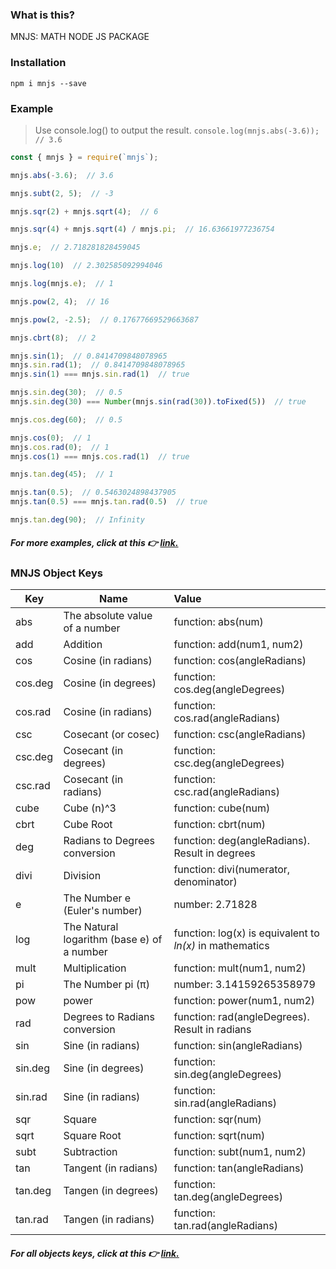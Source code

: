 ### What is this?

MNJS: MATH NODE JS PACKAGE



### Installation

`npm i mnjs --save`



### Example

> Use console.log() to output the result.  `console.log(mnjs.abs(-3.6));  // 3.6`

```js
const { mnjs } = require(`mnjs`);

mnjs.abs(-3.6);  // 3.6

mnjs.subt(2, 5);  // -3

mnjs.sqr(2) + mnjs.sqrt(4);  // 6

mnjs.sqr(4) + mnjs.sqrt(4) / mnjs.pi;  // 16.63661977236754

mnjs.e;  // 2.718281828459045

mnjs.log(10)  // 2.302585092994046

mnjs.log(mnjs.e);  // 1

mnjs.pow(2, 4);  // 16

mnjs.pow(2, -2.5);  // 0.17677669529663687

mnjs.cbrt(8);  // 2

mnjs.sin(1);  // 0.8414709848078965
mnjs.sin.rad(1);  // 0.8414709848078965
mnjs.sin(1) === mnjs.sin.rad(1)  // true

mnjs.sin.deg(30);  // 0.5
mnjs.sin.deg(30) === Number(mnjs.sin(rad(30)).toFixed(5))  // true

mnjs.cos.deg(60);  // 0.5

mnjs.cos(0);  // 1
mnjs.cos.rad(0);  // 1
mnjs.cos(1) === mnjs.cos.rad(1)  // true

mnjs.tan.deg(45);  // 1

mnjs.tan(0.5);  // 0.5463024898437905
mnjs.tan(0.5) === mnjs.tan.rad(0.5)  // true

mnjs.tan.deg(90);  // Infinity
```

##### For more examples, click at this 👉 [link.](https://github.com/dr-montasir/mnjs/blob/master/examples/math-functions.md)



### MNJS Object Keys

| Key     | Name                                       | Value                                                    |
| ------- | ------------------------------------------ | :------------------------------------------------------- |
| abs     | The absolute value of a number             | function:  abs(num)                                      |
| add     | Addition                                   | function:  add(num1, num2)                               |
| cos     | Cosine (in radians)                        | function:  cos(angleRadians)                             |
| cos.deg | Cosine (in degrees)                        | function:  cos.deg(angleDegrees)                         |
| cos.rad | Cosine (in radians)                        | function:  cos.rad(angleRadians)                         |
| csc     | Cosecant (or cosec)                        | function:  csc(angleRadians)                             |
| csc.deg | Cosecant (in degrees)                      | function: csc.deg(angleDegrees)                          |
| csc.rad | Cosecant (in radians)                      | function:  csc.rad(angleRadians)                         |
| cube    | Cube (n)^3                                 | function:  cube(num)                                     |
| cbrt    | Cube Root                                  | function:  cbrt(num)                                     |
| deg     | Radians to Degrees conversion              | function: deg(angleRadians).  Result in degrees          |
| divi    | Division                                   | function:  divi(numerator, denominator)                  |
| e       | The Number e (Euler's number)              | number:  2.71828                                         |
| log     | The Natural logarithm (base e) of a number | function: log(x) is equivalent to *ln(x)* in mathematics |
| mult    | Multiplication                             | function:  mult(num1, num2)                              |
| pi      | The Number pi (π)                          | number:  3.14159265358979                                |
| pow     | power                                      | function:  power(num1, num2)                             |
| rad     | Degrees to Radians conversion              | function: rad(angleDegrees).  Result in radians          |
| sin     | Sine (in radians)                          | function:  sin(angleRadians)                             |
| sin.deg | Sine (in degrees)                          | function:  sin.deg(angleDegrees)                         |
| sin.rad | Sine (in radians)                          | function:  sin.rad(angleRadians)                         |
| sqr     | Square                                     | function:  sqr(num)                                      |
| sqrt    | Square Root                                | function:  sqrt(num)                                     |
| subt    | Subtraction                                | function:  subt(num1, num2)                              |
| tan     | Tangent (in radians)                       | function:  tan(angleRadians)                             |
| tan.deg | Tangen (in degrees)                        | function:  tan.deg(angleDegrees)                         |
| tan.rad | Tangen (in radians)                        | function:  tan.rad(angleRadians)                         |

##### For all objects keys, click at this 👉 [link.](https://github.com/dr-montasir/mnjs/blob/master/object-keys/obj-keys.md)